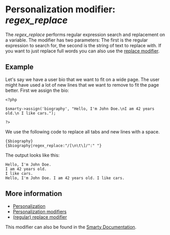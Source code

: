 # Personalization modifier: *regex_replace*

The *regex_replace* performs regular expression search and replacement on 
a variable. The modifier has two parameters: The first is the regular 
expression to search for, the second is the string of text to replace with.
If you want to just replace full words you can also use the [replace modifier](./personalization-modifiers-replace).

## Example

Let's say we have a user bio that we want to fit on a wide page. The user 
might have used a lot of new lines that we want to remove to fit the page better. 
First we assign the bio:

    <?php

    $smarty->assign('biography', "Hello, I'm John Doe.\nI am 42 years old.\n I like cars.");

    ?>
    
We use the following code to replace all tabs and new lines with a space.

    {$biography}
    {$biography|regex_replace:"/[\n\t\]/":" "}
    
The output looks like this:

    Hello, I'm John Doe.
    I am 42 years old.
    I like cars.
    Hello, I'm John Doe. I am 42 years old. I like cars.

## More information

* [Personalization](./personalization)
* [Personalization modifiers](./personalization-modifiers)
* [(regular) replace modifier](./personalization-modifiers-replace)

This modifier can also be found in the [Smarty Documentation](http://www.smarty.net/docs/en/language.modifier.regex.replace.tpl).
